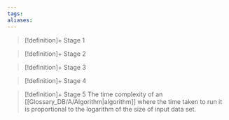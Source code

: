 ```yaml
---
tags:
aliases:
---
```


> [!definition]+ Stage 1
>

> [!definition]+ Stage 2
>

> [!definition]+ Stage 3
>

> [!definition]+ Stage 4
>

> [!definition]+ Stage 5
> The time complexity of an [[Glossary_DB/A/Algorithm|algorithm]] where the time taken to run it is proportional to the logarithm of the size of input data set.



